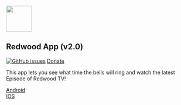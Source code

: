 <br/>
<img src="https://schoolassets.s3.amazonaws.com/logos/115707/115707.gif" width="70">
<br/>

## Redwood App (v2.0)
[![GitHub issues](https://img.shields.io/github/issues/isontic/Redwood.svg)](https://github.com/isontic/Redwood/issues)
[Donate](https://isontic.givingfuel.com/redwood-app "Donate")    

This app lets you see what time the bells will ring and watch the latest Episode of Redwood TV!

[Android](https://play.google.com/store/apps/details?id=com.isontic.rhs "Android")     
[IOS](https://itunes.apple.com/us/app/redwood-high/id1418367043?ls=1&mt=8 "IOS")     

